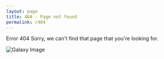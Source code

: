 ```yaml
---
layout: page
title: 404 - Page not found
permalink: /404
---
```


Error 404
Sorry, we can't find that page that you're looking for.

![Galaxy Image](galaxy.jpg)

